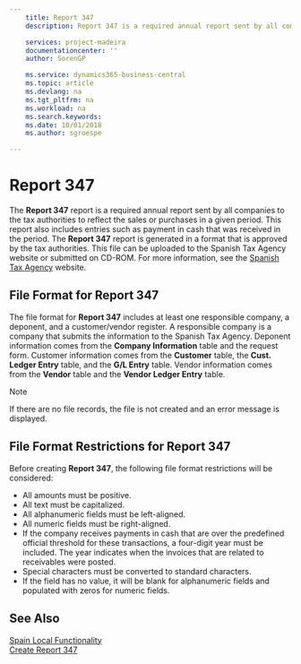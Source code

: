 ```yaml
---
    title: Report 347
    description: Report 347 is a required annual report sent by all companies to the tax authorities to reflect the sales or purchases in a given period. This report also includes entries such as payment in cash that was received in the period.

    services: project-madeira
    documentationcenter: ''
    author: SorenGP

    ms.service: dynamics365-business-central
    ms.topic: article
    ms.devlang: na
    ms.tgt_pltfrm: na
    ms.workload: na
    ms.search.keywords:
    ms.date: 10/01/2018
    ms.author: sgroespe

---
```

# Report 347
The **Report 347** report is a required annual report sent by all companies to the tax authorities to reflect the sales or purchases in a given period. This report also includes entries such as payment in cash that was received in the period. The **Report 347** report is generated in a format that is approved by the tax authorities. This file can be uploaded to the Spanish Tax Agency website or submitted on CD-ROM. For more information, see the [Spanish Tax Agency](https://www.agenciatributaria.es/AEAT.internet/en_gb/Inicio.shtml) website.  

## File Format for Report 347  
The file format for **Report 347** includes at least one responsible company, a deponent, and a customer/vendor register. A responsible company is a company that submits the information to the Spanish Tax Agency. Deponent information comes from the **Company Information** table and the request form. Customer information comes from the **Customer** table, the **Cust. Ledger Entry** table, and the **G/L Entry** table. Vendor information comes from the **Vendor** table and the **Vendor Ledger Entry** table.  

> [!NOTE]  
>  If there are no file records, the file is not created and an error message is displayed.  

## File Format Restrictions for Report 347  
Before creating **Report 347**, the following file format restrictions will be considered:  

- All amounts must be positive.  
- All text must be capitalized.  
- All alphanumeric fields must be left-aligned.  
- All numeric fields must be right-aligned.  
- If the company receives payments in cash that are over the predefined official threshold for these transactions, a four-digit year must be included. The year indicates when the invoices that are related to receivables were posted.  
- Special characters must be converted to standard characters.  
- If the field has no value, it will be blank for alphanumeric fields and populated with zeros for numeric fields.  

## See Also  
 [Spain Local Functionality](spain-local-functionality.md)   
 [Create Report 347](how-to-create-report-347.md)
